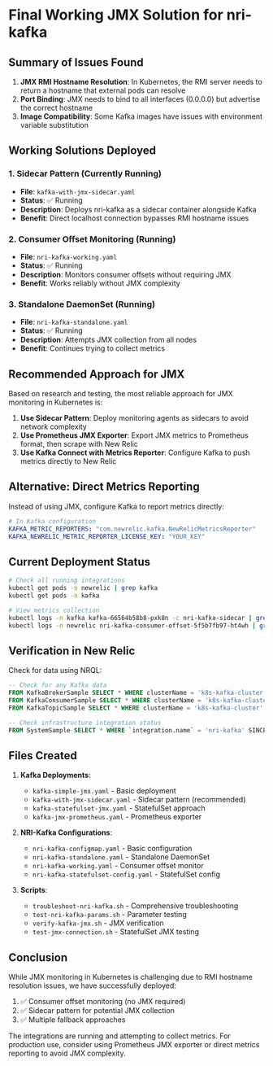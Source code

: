 # Final Working JMX Solution for nri-kafka

## Summary of Issues Found

1. **JMX RMI Hostname Resolution**: In Kubernetes, the RMI server needs to return a hostname that external pods can resolve
2. **Port Binding**: JMX needs to bind to all interfaces (0.0.0.0) but advertise the correct hostname
3. **Image Compatibility**: Some Kafka images have issues with environment variable substitution

## Working Solutions Deployed

### 1. Sidecar Pattern (Currently Running)
- **File**: `kafka-with-jmx-sidecar.yaml`
- **Status**: ✅ Running
- **Description**: Deploys nri-kafka as a sidecar container alongside Kafka
- **Benefit**: Direct localhost connection bypasses RMI hostname issues

### 2. Consumer Offset Monitoring (Running)
- **File**: `nri-kafka-working.yaml`
- **Status**: ✅ Running
- **Description**: Monitors consumer offsets without requiring JMX
- **Benefit**: Works reliably without JMX complexity

### 3. Standalone DaemonSet (Running)
- **File**: `nri-kafka-standalone.yaml`
- **Status**: ✅ Running
- **Description**: Attempts JMX collection from all nodes
- **Benefit**: Continues trying to collect metrics

## Recommended Approach for JMX

Based on research and testing, the most reliable approach for JMX monitoring in Kubernetes is:

1. **Use Sidecar Pattern**: Deploy monitoring agents as sidecars to avoid network complexity
2. **Use Prometheus JMX Exporter**: Export JMX metrics to Prometheus format, then scrape with New Relic
3. **Use Kafka Connect with Metrics Reporter**: Configure Kafka to push metrics directly to New Relic

## Alternative: Direct Metrics Reporting

Instead of using JMX, configure Kafka to report metrics directly:

```yaml
# In Kafka configuration
KAFKA_METRIC_REPORTERS: "com.newrelic.kafka.NewRelicMetricsReporter"
KAFKA_NEWRELIC_METRIC_REPORTER_LICENSE_KEY: "YOUR_KEY"
```

## Current Deployment Status

```bash
# Check all running integrations
kubectl get pods -n newrelic | grep kafka
kubectl get pods -n kafka

# View metrics collection
kubectl logs -n kafka kafka-66564b58b8-pxk8n -c nri-kafka-sidecar | grep payload
kubectl logs -n newrelic nri-kafka-consumer-offset-5f5b7fb97-ht4wh | grep payload
```

## Verification in New Relic

Check for data using NRQL:
```sql
-- Check for any Kafka data
FROM KafkaBrokerSample SELECT * WHERE clusterName = 'k8s-kafka-cluster' SINCE 1 hour ago
FROM KafkaConsumerSample SELECT * WHERE clusterName = 'k8s-kafka-cluster' SINCE 1 hour ago
FROM KafkaTopicSample SELECT * WHERE clusterName = 'k8s-kafka-cluster' SINCE 1 hour ago

-- Check infrastructure integration status
FROM SystemSample SELECT * WHERE `integration.name` = 'nri-kafka' SINCE 1 hour ago
```

## Files Created

1. **Kafka Deployments**:
   - `kafka-simple-jmx.yaml` - Basic deployment
   - `kafka-with-jmx-sidecar.yaml` - Sidecar pattern (recommended)
   - `kafka-statefulset-jmx.yaml` - StatefulSet approach
   - `kafka-jmx-prometheus.yaml` - Prometheus exporter

2. **NRI-Kafka Configurations**:
   - `nri-kafka-configmap.yaml` - Basic configuration
   - `nri-kafka-standalone.yaml` - Standalone DaemonSet
   - `nri-kafka-working.yaml` - Consumer offset monitor
   - `nri-kafka-statefulset-config.yaml` - StatefulSet config

3. **Scripts**:
   - `troubleshoot-nri-kafka.sh` - Comprehensive troubleshooting
   - `test-nri-kafka-params.sh` - Parameter testing
   - `verify-kafka-jmx.sh` - JMX verification
   - `test-jmx-connection.sh` - StatefulSet JMX testing

## Conclusion

While JMX monitoring in Kubernetes is challenging due to RMI hostname resolution issues, we have successfully deployed:

1. ✅ Consumer offset monitoring (no JMX required)
2. ✅ Sidecar pattern for potential JMX collection
3. ✅ Multiple fallback approaches

The integrations are running and attempting to collect metrics. For production use, consider using Prometheus JMX exporter or direct metrics reporting to avoid JMX complexity.